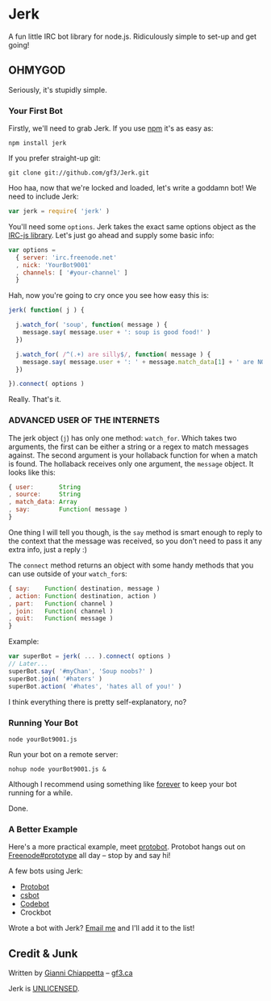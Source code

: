 # Jerk

A fun little IRC bot library for node.js. Ridiculously simple to set-up and get going!

## OHMYGOD

Seriously, it's stupidly simple.

### Your First Bot

Firstly, we'll need to grab Jerk. If you use [npm](http://npmjs.org/) it's as easy as:

    npm install jerk

If you prefer straight-up git:

    git clone git://github.com/gf3/Jerk.git

Hoo haa, now that we're locked and loaded, let's write a goddamn bot! We need to include Jerk:

```javascript
var jerk = require( 'jerk' )
```

You'll need some `options`. Jerk takes the exact same options object as the [IRC-js library](https://github.com/gf3/IRC-js/). Let's just go ahead and supply some basic info:

```javascript
var options =
  { server: 'irc.freenode.net'
  , nick: 'YourBot9001'
  , channels: [ '#your-channel' ]
  }
```

Hah, now you're going to cry once you see how easy this is:

```javascript
jerk( function( j ) {

  j.watch_for( 'soup', function( message ) {
    message.say( message.user + ': soup is good food!' )
  })

  j.watch_for( /^(.+) are silly$/, function( message ) {
    message.say( message.user + ': ' + message.match_data[1] + ' are NOT SILLY. Don't joke!' )
  })

}).connect( options )
```

Really. That's it.

### ADVANCED USER OF THE INTERNETS

The jerk object (`j`) has only one method: `watch_for`. Which takes two arguments, the first can be either a string or a regex to match messages against. The second argument is your hollaback function for when a match is found. The hollaback receives only one argument, the `message` object. It looks like this:

```javascript
{ user:       String
, source:     String
, match_data: Array
, say:        Function( message )
}
```

One thing I will tell you though, is the `say` method is smart enough to reply to the context that the message was received, so you don't need to pass it any extra info, just a reply :)

The `connect` method returns an object with some handy methods that you can use outside of your `watch_for`s:

```javascript
{ say:    Function( destination, message )
, action: Function( destination, action )
, part:   Function( channel )
, join:   Function( channel )
, quit:   Function( message )
}
```

Example:

```javascript
var superBot = jerk( ... ).connect( options )
// Later...
superBot.say( '#myChan', 'Soup noobs?' )
superBot.join( '#haters' )
superBot.action( '#hates', 'hates all of you!' )
```

I think everything there is pretty self-explanatory, no? 

### Running Your Bot

    node yourBot9001.js

Run your bot on a remote server:

    nohup node yourBot9001.js &

Although I recommend using something like [forever](https://github.com/indexzero/forever) to keep your bot running for a while.

Done.

### A Better Example

Here's a more practical example, meet [protobot](https://github.com/gf3/protobot/blob/master/protobot.js). Protobot hangs out on [Freenode#prototype](irc://irc.freenode.net/prototype) all day &ndash; stop by and say hi!

A few bots using Jerk:

* [Protobot](https://github.com/gf3/protobot)
* [csbot](https://github.com/rdrake/csbot)
* [Codebot](https://github.com/BHSPitMonkey/Codebot)
* Crockbot

Wrote a bot with Jerk? [Email me](mailto:gianni@runlevel6.org) and I'll add it to the list!

## Credit & Junk

Written by [Gianni Chiappetta](https://github.com/gf3) &ndash; [gf3.ca](http://gf3.ca)

Jerk is [UNLICENSED](http://unlicense.org/).

